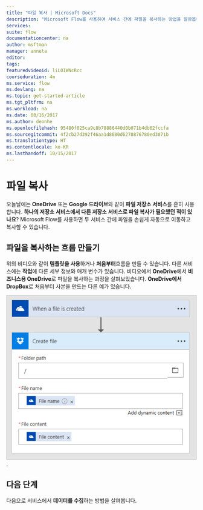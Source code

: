```yaml
---
title: "파일 복사 | Microsoft Docs"
description: "Microsoft Flow를 사용하여 서비스 간에 파일을 복사하는 방법을 알아봅니다."
services: 
suite: flow
documentationcenter: na
author: msftman
manager: anneta
editor: 
tags: 
featuredvideoid: liL0IWNcRcc
courseduration: 4m
ms.service: flow
ms.devlang: na
ms.topic: get-started-article
ms.tgt_pltfrm: na
ms.workload: na
ms.date: 08/16/2017
ms.author: deonhe
ms.openlocfilehash: 95480f025ca9c8b78886440d0b071b4db62fccfa
ms.sourcegitcommit: 4f2cb27d392f46aa1d8680d6278876780ed3871b
ms.translationtype: HT
ms.contentlocale: ko-KR
ms.lasthandoff: 10/15/2017
---
```

# <a name="copy-files"></a>파일 복사
오늘날에는 **OneDrive** 또는 **Google 드라이브**와 같이 **파일 저장소 서비스**를 흔히 사용합니다.  **하나의 저장소 서비스에서 다른 저장소 서비스로 파일 복사가 필요했던 적이 있나요**?  Microsoft Flow를 사용하면 두 서비스 간에 파일을 손쉽게 자동으로 이동하고 복사할 수 있습니다.

## <a name="creating-flows-that-copy-files"></a>파일을 복사하는 흐름 만들기
위의 비디오와 같이 **템플릿을 사용**하거나 **처음부터**흐름을 만들 수 있습니다.  다른 서비스에는 **작업**에 다른 세부 정보와 매개 변수가 있습니다.  비디오에서 **OneDrive**에서 **비즈니스용 OneDrive**로 파일을 복사하는 과정을 살펴보았습니다.  **OneDrive에서 DropBox**로 처음부터 사본을 만드는 다른 예가 있습니다.

![OneDrive에서 DropBox로](./media/learning-copy-files/onedrive-to-dropbox.png).

## <a name="next-steps"></a>다음 단계
다음으로 서비스에서 **데이터를 수집**하는 방법을 살펴봅니다.

